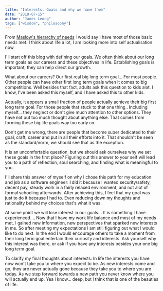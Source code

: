 ```yaml
---
title: "Interests, Goals and why we have them"
date: "2018-07-15"
author: "James Leong"
tags: ["wisdom", "philosophy"]
---
```


From [Maslow's hierarchy of needs](https://en.wikipedia.org/wiki/Maslow%27s_hierarchy_of_needs) I would say I have most of those basic needs met. I think about life a lot, I am looking more into self actualisation now.

I'll start off this blog with defining our goals. We often think about our long term goals as our careers and these objectives in life. Establishing goals is important, they can help direct our growth.

What about our careers? Our first real big long term goal... For most people. Other people can have other first long term goals when it comes to big competitions. Well besides that fact, adults ask this question to kids alot. I know, I've been asked this myself, and I have asked this to other kids.

Actually, it appears a small fraction of people actually achieve their big first long term goal. For those people that stuck to that one thing.. Including myself... they neglect or don't give much attention to other options. They have not put too much thought about anything else. That comes from forming these big life goals way too early on.

Don't get me wrong, there are people that become super dedicated to their goal, craft, career and put in all their efforts into it. That shouldn't be seen as the standard/norm, we should see that as the exception.

It is an uncomfortable question, but we should ask ourselves why we set these goals in the first place? Figuring out this answer to your self will lead you to a path of reflection, soul searching, and finding what is meaningful to you.

I'll share this answer of myself on why I chose this path for my education and job as a software engineer: I did it because I wanted security/safety, decent pay, steady work in a fairly relaxed environment, and not alot of formal schooling afterwards. After achieving this, I feel that my goal was just to do it because I had to. Even reducing down my thoughts and rationality behind my choices that's what it was.

At some point we will lose interest in our goals... It is something I have experienced.... Now that I have my work life balance and most of my needs met. I gained new information, new perspectives that sparked new interests in me. So after meeting my expectations I am still figuring out what I would like to do next. In the end I would encourage others to take a moment from their long term goal entertain their curiosity and interests. Ask yourself why this interest was there, or ask if you have any interests besides your one big long term goal.

To clarify my final thoughts about interests:
In life the interests you have now won't take you to where you expect to be.
As new interests come and go, they are never actually gone because they take you to where you are today. As we step forward towards a new path you never know where you will actually end up. Yea I know... deep, but I think that is one of the beauties of life.